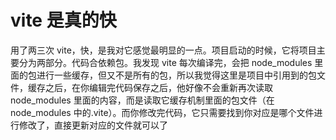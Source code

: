 # vite 是真的快

用了两三次 vite，快，是我对它感觉最明显的一点。项目启动的时候，它将项目主要分为两部分。代码合依赖包。我发现 vite 每次编译完，会把 node_modules 里面的包进行一些缓存，但又不是所有的包，所以我觉得这里是项目中引用到的包文件，缓存之后，在你编辑完代码保存之后，他好像不会重新再次读取 node_modules 里面的内容，而是读取它缓存机制里面的包文件（在 node_modules 中的.vite）。而你修改完代码，它只需要找到你对应是哪个文件进行修改了，直接更新对应的文件就可以了
